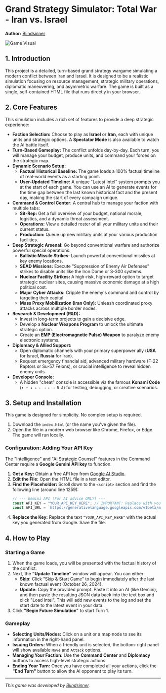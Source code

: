 # Grand Strategy Simulator: Total War - Iran vs. Israel

**Author:** [Blindsinner](https://github.com/Blindsinner)

![Game Visual](https://github.com/Blindsinner/Grand-Strategy-Simulator-Total-War---Iran-vs.-Israel/blob/main/Visual.png?raw=true)

## 1. Introduction

This project is a detailed, turn-based grand strategy wargame simulating a modern conflict between Iran and Israel. It is designed to be a realistic simulation focusing on resource management, strategic military operations, diplomatic maneuvering, and asymmetric warfare. The game is built as a single, self-contained HTML file that runs directly in your browser.

## 2. Core Features

This simulation includes a rich set of features to provide a deep strategic experience:

* **Faction Selection:** Choose to play as **Israel** or **Iran**, each with unique units and strategic options. A **Spectator Mode** is also available to watch the AI battle itself.
* **Turn-Based Gameplay:** The conflict unfolds day-by-day. Each turn, you will manage your budget, produce units, and command your forces on the strategic map.
* **Dynamic Scenario Setup:**
    * **Factual Historical Baseline:** The game loads a 100% factual timeline of real-world events as a starting point.
    * **User-Updated Timeline:** A unique "Latest Intel" system prompts you at the start of each game. You can use an AI to generate events for the time gap between the last known historical fact and the present day, making the start of every campaign unique.
* **Command & Control Center:** A central hub to manage your faction with multiple tabs:
    * **Sit-Rep:** Get a full overview of your budget, national morale, logistics, and a dynamic threat assessment.
    * **Operations:** View a detailed roster of all your military units and their current status.
    * **Production:** Queue up new military units at your various production facilities.
* **Deep Strategic Arsenal:** Go beyond conventional warfare and authorize powerful special operations:
    * **Ballistic Missile Strikes:** Launch powerful conventional missiles at key enemy locations.
    * **SEAD Missions:** Execute "Suppression of Enemy Air Defenses" strikes to disable units like the Iron Dome or S-300 systems.
    * **Nuclear Facility Strikes:** A high-risk, high-reward option to target strategic nuclear sites, causing massive economic damage at a high political cost.
    * **Major Cyber Attacks:** Cripple the enemy's command and control by targeting their capital.
    * **Mass Proxy Mobilization (Iran Only):** Unleash coordinated proxy attacks across multiple border nodes.
* **Research & Development (R&D):**
    * Invest in long-term projects to gain a decisive edge.
    * Develop a **Nuclear Weapons Program** to unlock the ultimate strategic option.
    * Create an **EMP (Electromagnetic Pulse) Weapon** to paralyze enemy electronic systems.
* **Diplomacy & Allied Support:**
    * Open diplomatic channels with your primary superpower ally (**USA** for Israel, **Russia** for Iran).
    * Request emergency financial aid, advanced military hardware (F-22 Raptors or Su-57 Felons), or crucial intelligence to reveal hidden enemy units.
* **Developer Console:**
    * A hidden "cheat" console is accessible via the famous **Konami Code** (`↑ ↑ ↓ ↓ ← → ← → B A`) for testing, debugging, or creative scenarios.

## 3. Setup and Installation

This game is designed for simplicity. No complex setup is required.

1.  Download the `index.html` (or the name you've given the file).
2.  Open the file in a modern web browser like Chrome, Firefox, or Edge. The game will run locally.

### Configuration: Adding Your API Key

The "Intelligence" and "AI Strategic Counsel" features in the Command Center require a **Google Gemini API key** to function.

1.  **Get a Key:** Obtain a free API key from [Google AI Studio](https://aistudio.google.com/apikey).
2.  **Edit the File:** Open the HTML file in a text editor.
3.  **Find the Placeholder:** Scroll down to the `<script>` section and find the following line (around line 1259):
    ```javascript
    // --- Gemini API (For AI advice ONLY) ---
    const API_KEY = "YOUR_API_KEY_HERE"; // IMPORTANT: Replace with your actual Gemini API key
    const API_URL = `https://generativelanguage.googleapis.com/v1beta/models/gemini-2.5-flash:generateContent?key=${API_KEY}`; //Change the model according to your preference

    ```
4.  **Replace the Key:** Replace the text `"YOUR_API_KEY_HERE"` with the actual key you generated from Google. Save the file.

## 4. How to Play

### Starting a Game
1.  When the game loads, you will be presented with the factual history of the conflict.
2.  Next, the **"Update Timeline"** window will appear. You can either:
    * **Skip:** Click "Skip & Start Game" to begin immediately after the last known factual event (October 26, 2024).
    * **Update:** Copy the provided prompt. Paste it into an AI (like Gemini), and then paste the resulting JSON data back into the text box and click "Load Intel". This will add new events to the log and set the start date to the latest event in your data.
3.  Click **"Begin Future Simulation"** to start Turn 1.

### Gameplay
* **Selecting Units/Nodes:** Click on a unit or a map node to see its information in the right-hand panel.
* **Issuing Orders:** When a friendly unit is selected, the bottom-right panel will show available `Move` and `Attack` options.
* **Managing Your Faction:** Use the **Command Center** and **Diplomacy** buttons to access high-level strategic actions.
* **Ending Your Turn:** Once you have completed all your actions, click the **"End Turn"** button to allow the AI opponent to play its turn.

---
*This game was developed by [Blindsinner](https://github.com/Blindsinner).*
